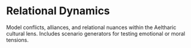 # Relational Dynamics

Model conflicts, alliances, and relational nuances within the Aeltharic cultural lens. Includes scenario generators for testing emotional or moral tensions.